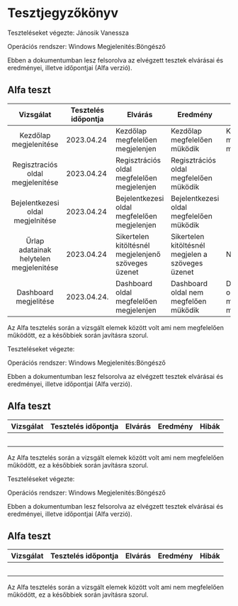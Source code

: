 # Tesztjegyzőkönyv

Teszteléseket végezte: Jánosik Vanessza

Operációs rendszer: Windows
Megjelenités:Böngésző

Ebben a dokumentumban lesz felsorolva az elvégzett tesztek elvárásai és eredményei, illetve időpontjai (Alfa verzió).

## Alfa teszt

| Vizsgálat | Tesztelés időpontja | Elvárás | Eredmény | Hibák |
| :---: | --- | --- | --- | --- |
|Kezdőlap megjelenitése | 2023.04.24|Kezdőlap megfelelően megjelenjen|Kezdőlap megfelelően müködik   |Kezdőlap megfelelően müködik |
|Regisztraciós oldal megjelenitése | 2023.04.24|Regisztrációs oldal megfelelően megjelenjen |Regisztrációs oldal megfelelően müködik|
|Bejelentkezesi oldal megjelnitése| 2023.04.24|Bejelentkezesi oldal megfelelően megjelenjen|Bejelentkezesi oldal megfelelően müködik|
|Űrlap adatainak helytelen megjelenitése| 2023.04.24|Sikertelen kitöltésnél megjelenjenő szöveges üzenet|Sikertelen kitöltésnél megjelen a szöveges üzenet|Nincs hiba|
|Dashboard megjelitése | 2023.04.24. |Dashboard oldal megfelelően megjelenjen  | Dashboard oldal nem megfelően müködik |Dashboard oldal nem megfelően müködik  |

Az Alfa tesztelés során a vizsgált elemek között volt ami nem megfelelően működött, ez a későbbiek során javításra szorul.

Teszteléseket végezte: 

Operációs rendszer: Windows
Megjelenités:Böngésző

Ebben a dokumentumban lesz felsorolva az elvégzett tesztek elvárásai és eredményei, illetve időpontjai (Alfa verzió).

## Alfa teszt

| Vizsgálat | Tesztelés időpontja | Elvárás | Eredmény | Hibák |
| :---: | --- | --- | --- | --- |
| | | |  |  |
|  |  |  |  |  |
| |  |  |  |  |
| |  |  |  |  |
| |  |  |  |  |

Az Alfa tesztelés során a vizsgált elemek között volt ami nem megfelelően működött, ez a későbbiek során javításra szorul.


Teszteléseket végezte: 

Operációs rendszer: Windows
Megjelenités:Böngésző

Ebben a dokumentumban lesz felsorolva az elvégzett tesztek elvárásai és eredményei, illetve időpontjai (Alfa verzió).

## Alfa teszt

| Vizsgálat | Tesztelés időpontja | Elvárás | Eredmény | Hibák |
| :---: | --- | --- | --- | --- |
| | | |  |  |
|  |  |  |  |  |
| |  |  |  |  |
| |  |  |  |  |
| |  |  |  |  |

Az Alfa tesztelés során a vizsgált elemek között volt ami nem megfelelően működött, ez a későbbiek során javításra szorul.
